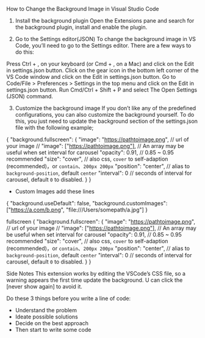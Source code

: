 How to Change the Background Image in Visual Studio Code

1. Install the background plugin
Open the Extensions pane and search for the background plugin, install and enable the plugin. 

2. Go to the Settings editor(JSON)
To change the background image in VS Code, you’ll need to go to the Settings editor. There are a few ways to do this:

Press Ctrl + , on your keyboard (or Cmd + , on a Mac) and click on the Edit in settings.json button.
Click on the gear icon in the bottom left corner of the VS Code window and click on the Edit in settings.json button.
Go to Code/File > Preferences > Settings in the top menu and click on the Edit in settings.json button.
Run Cmd/Ctrl + Shift + P and select The Open Settings (JSON) command.

3. Customize the background image
If you don’t like any of the predefined configurations, you can also customize the background yourself. To do this, you just need to update the background section of the settings.json file with the following example;

{
  "background.fullscreen": {
    "image": "https://pathtoimage.png", // url of your image
    // "image": ["https://pathtoimage.png"], // An array may be useful when set interval for carousel
    "opacity": 0.91, // 0.85 ~ 0.95 recommended
    "size": "cover", // also css, `cover` to self-adaption (recommended)，or `contain`、`200px 200px`
    "position": "center", // alias to `background-position`, default `center`
    "interval": 0 // seconds of interval for carousel, default `0` to disabled.
  }
}

* Custom Images 
add these lines

{
  "background.useDefault": false,
  "background.customImages": ["https://a.com/b.png", "file:///Users/somepath/a.jpg"]
}

fullscreen
{
  "background.fullscreen": {
    "image": "https://pathtoimage.png", // url of your image
    // "image": ["https://pathtoimage.png"], // An array may be useful when set interval for carousel
    "opacity": 0.91, // 0.85 ~ 0.95 recommended
    "size": "cover", // also css, `cover` to self-adaption (recommended)，or `contain`、`200px 200px`
    "position": "center", // alias to `background-position`, default `center`
    "interval": 0 // seconds of interval for carousel, default `0` to disabled.
  }
}

Side Notes
This extension works by editing the VSCode’s CSS file, so a warning appears the first time update the background. U can click the [never show again] to avoid it.

Do these 3 things before you write a line of code:

- Understand the problem
- Ideate possible solutions
- Decide on the best approach
- Then start to write some code